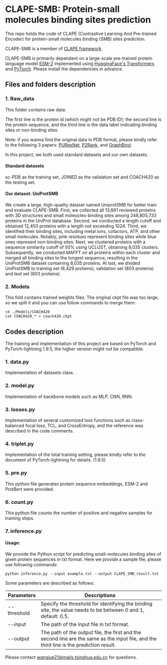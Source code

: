 # CLAPE-SMB: Protein-small molecules binding sites prediction

This repo holds the code of CLAPE (Contrastive Learning And Pre-trained Encoder) for protein-small molecules binding (SMB) sites prediction. 

CLAPE-SMB is a member of [CLAPE framework](https://github.com/YAndrewL/clape).

CLAPE-SMB is primarily dependent on a large-scale pre-trained protein language model [ESM-2](https://github.com/facebookresearch/esm)  implemented using [HuggingFace's Transformers](https://huggingface.co/) and [PyTorch](https://pytorch.org/). Please install the dependencies in advance. 

## Files and folders description
### 1. Raw_data
This folder contains raw data. 

The first line is the protein id (which might not be PDB ID); the second line is the protein sequence, and the third line is the data label indicating binding sites or non-binding sites.

Note: if you wanna find the original data in PDB format, please kindly refer to the following 3 papers: [PUResNet](https://jcheminf.biomedcentral.com/articles/10.1186/s13321-021-00547-7), [P2Rank](https://jcheminf.biomedcentral.com/articles/10.1186/s13321-018-0285-8), and [GraphBind](https://academic.oup.com/nar/article/49/9/e51/6134185?login=true). 

In this project, we both used standard datasets and our own datasets. 

#### Standard datasets
sc-PDB as the training set, JOINED as the validation set and COACH420 as the testing set. 

#### Our dataset: UniProtSMB
We create a large, high-quality dataset named UniprotSMB for better train and evaluate CLAPE-SMB. First, we collected all 13,661 reviewed proteins with 3D structures and small moleucles-binding sites among 248,805,733 proteins in the UniProt database. Second, we conducted a length cutoff and obtained 12,450 proteins with a length not exceeding 1024. Third, we identified their binding sites, including metal ions, cofactors, ATP, and other small molecules. Notably, pink residues represent binding sites while blue ones represent non-binding sites. Next, we clustered proteins with a sequence similarity cutoff of 50% using UCLUST, obtaining 8,035 clusters. Subsequently, we conducted MAFFT on all proteins within each cluster and merged all binding sites to the longest sequence, resulting in the UniProtSMB dataset containing 8,035 proteins. At last, we divided UniProtSMB to training set (6,429 proteins), validation set (803 proteins) and test set (803 proteins). 

### 2. Models
This fold contains trained weights files. The original ckpt file was too large, so we split it and you can use follow commands to merge them: 

```
cd ./Models/COACH420
cat COACH420_* > coach420.ckpt
```

## Codes description
The training and implementation of this project are based on PyTorch and PyTorch-lightning 1.9.5, the higher version might not be compatible. 

### 1. data.py
Implementation of datasets class.

### 2. model.py
Implementation of backbone models such as MLP, CNN, RNN. 

### 3. losses.py
Implementation of several customized loss functions such as class-balanced focal loss, TCL, and CrossEntropy, and the reference was described in the code comments. 

### 4. triplet.py
Implementation of the total training setting, please kindly refer to the document of PyTorch-lightning for details. (1.9.5)

### 5. pre.py
This python file generates protein sequence embeddings, ESM-2 and ProtBert were provided.

### 6. count.py
This python file counts the number of positive and negative samples for training steps. 

### 7. inference.py
#### Usage:

We provide the Python script for predicting small-molecules binding sites of given protein sequences in txt format. Here we provide a sample file, please use following commands:

```
python inference.py --input example.txt --output CLAPE_SMB_result.txt
```

Some parameters are described as follows:

| Parameters  | Descriptions                                                 |
| ----------- | ------------------------------------------------------------ |
| --threshold | Specify the threshold for identifying the binding site, the value needs to be between 0 and 1, default: 0.5. |
| --input     | The path of the input file in txt format.                  |
| --output    | The path of the output file, the first and the second line are the same as the input file, and the third line is the prediction result. |

Please contact wangjue21@mails.tsinghua.edu.cn for questions. 
